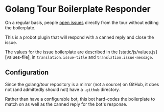 # Golang Tour Boilerplate Responder

On a regular basis, people [open issues][issues] directly from the tour without editing the boilerplate.

This is a probot plugin that will respond with a canned reply and close the issue.

The values for the issue boilerplate are described in the [static/js/values.js][values-file], in
`translation.issue-title` and `translation.issue-message`.

## Configuration

Since the golang/tour repository is a mirror (not a source) on GitHub, it does not (and admittedly should not) have a `.github` directory.

Rather than have a configurable bot, this bot hard-codes the boilerplate to match on as well as the canned reply for the bot's response.

[issues]: https://github.com/golang/tour/issues?utf8=%E2%9C%93&q=is%3Aissue%20in%3Atitle%20%5BREPLACE%20WITH%20SHORT%20DESCRIPTION%5D
[value-file]: https://github.com/golang/tour/blob/master/static/js/values.js
